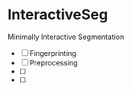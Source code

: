 # InteractiveSeg
Minimally Interactive Segmentation

- [ ] Fingerprinting
- [ ] Preprocessing
- [ ] 
- [ ] 

